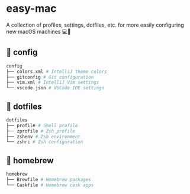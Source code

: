 # easy-mac

 A collection of profiles, settings, dotfiles, etc. for more easily configuring new macOS machines :computer::apple:

## 🔧 config

```bash
config
├── colors.xml # IntelliJ theme colors
├── gitconfig # Git configuration
├── vim.xml # IntelliJ Vim settings
└── vscode.json # VSCode IDE settings
```

## :page_facing_up: dotfiles

```bash
dotfiles
├── profile # Shell profile
├── zprofile # Zsh profile
├── zshenv # Zsh environment
└── zshrc # Zsh configuration
```

## :beers: homebrew

```bash
homebrew
├── Brewfile # Homebrew packages
└── Caskfile # Homebrew cask apps
```

